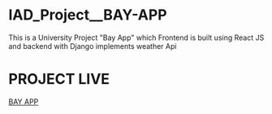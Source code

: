 # IAD_Project\_\_BAY-APP

This is a University Project "Bay App" which Frontend is built using React JS and backend with Django implements weather Api

# PROJECT LIVE

<a href="https://bayapp.netlify.app/">BAY APP</a>
